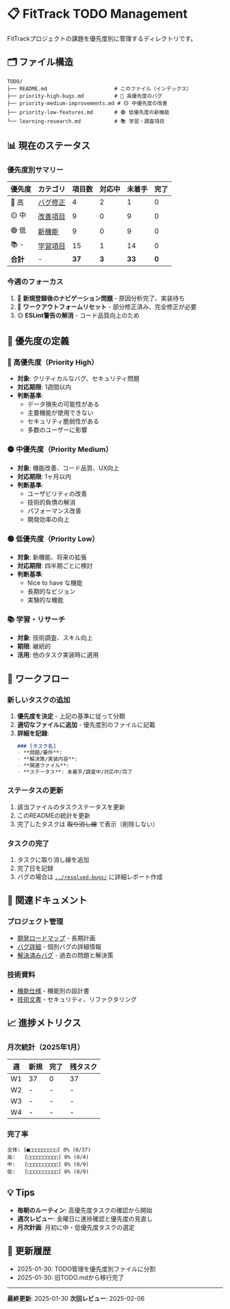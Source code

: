 # 📋 FitTrack TODO Management

FitTrackプロジェクトの課題を優先度別に管理するディレクトリです。

## 🗂 ファイル構造

```
TODO/
├── README.md                      # このファイル（インデックス）
├── priority-high-bugs.md          # 🔴 高優先度のバグ
├── priority-medium-improvements.md # 🟡 中優先度の改善
├── priority-low-features.md       # 🟢 低優先度の新機能
└── learning-research.md           # 📚 学習・調査項目
```

## 📊 現在のステータス

### 優先度別サマリー

| 優先度 | カテゴリ | 項目数 | 対応中 | 未着手 | 完了 |
|--------|----------|--------|--------|--------|------|
| 🔴 高 | [バグ修正](./priority-high-bugs.md) | 4 | 2 | 1 | 0 |
| 🟡 中 | [改善項目](./priority-medium-improvements.md) | 9 | 0 | 9 | 0 |
| 🟢 低 | [新機能](./priority-low-features.md) | 9 | 0 | 9 | 0 |
| 📚 - | [学習項目](./learning-research.md) | 15 | 1 | 14 | 0 |
| **合計** | - | **37** | **3** | **33** | **0** |

### 今週のフォーカス

1. 🔴 **新規登録後のナビゲーション問題** - 原因分析完了、実装待ち
2. 🔴 **ワークアウトフォームリセット** - 部分修正済み、完全修正が必要
3. 🟡 **ESLint警告の解消** - コード品質向上のため

## 🎯 優先度の定義

### 🔴 高優先度（Priority High）
- **対象**: クリティカルなバグ、セキュリティ問題
- **対応期限**: 1週間以内
- **判断基準**:
  - データ損失の可能性がある
  - 主要機能が使用できない
  - セキュリティ脆弱性がある
  - 多数のユーザーに影響

### 🟡 中優先度（Priority Medium）
- **対象**: 機能改善、コード品質、UX向上
- **対応期限**: 1ヶ月以内
- **判断基準**:
  - ユーザビリティの改善
  - 技術的負債の解消
  - パフォーマンス改善
  - 開発効率の向上

### 🟢 低優先度（Priority Low）
- **対象**: 新機能、将来の拡張
- **対応期限**: 四半期ごとに検討
- **判断基準**:
  - Nice to have な機能
  - 長期的なビジョン
  - 実験的な機能

### 📚 学習・リサーチ
- **対象**: 技術調査、スキル向上
- **期限**: 継続的
- **活用**: 他のタスク実装時に適用

## 📝 ワークフロー

### 新しいタスクの追加

1. **優先度を決定** - 上記の基準に従って分類
2. **適切なファイルに追加** - 優先度別のファイルに記載
3. **詳細を記録**:
   ```markdown
   ### [タスク名]
   - **問題/要件**:
   - **解決策/実装内容**:
   - **関連ファイル**:
   - **ステータス**: 未着手/調査中/対応中/完了
   ```

### ステータスの更新

1. 該当ファイルのタスクステータスを更新
2. このREADMEの統計を更新
3. 完了したタスクは ~~取り消し線~~ で表示（削除しない）

### タスクの完了

1. タスクに取り消し線を追加
2. 完了日を記録
3. バグの場合は [`../resolved-bugs/`](../resolved-bugs/) に詳細レポート作成

## 🔗 関連ドキュメント

### プロジェクト管理
- [開発ロードマップ](../ROADMAP.md) - 長期計画
- [バグ詳細](../bugs/) - 個別バグの詳細情報
- [解決済みバグ](../resolved-bugs/) - 過去の問題と解決策

### 技術資料
- [機能仕様](../features/) - 機能別の設計書
- [技術文書](../technical-docs/) - セキュリティ、リファクタリング

## 📈 進捗メトリクス

### 月次統計（2025年1月）

| 週 | 新規 | 完了 | 残タスク |
|----|------|------|----------|
| W1 | 37 | 0 | 37 |
| W2 | - | - | - |
| W3 | - | - | - |
| W4 | - | - | - |

### 完了率

```
全体: [■□□□□□□□□□] 0% (0/37)
高:   [□□□□□□□□□□] 0% (0/4)
中:   [□□□□□□□□□□] 0% (0/9)
低:   [□□□□□□□□□□] 0% (0/9)
```

## 💡 Tips

- **毎朝のルーティン**: 高優先度タスクの確認から開始
- **週次レビュー**: 金曜日に進捗確認と優先度の見直し
- **月次計画**: 月初に中・低優先度タスクの選定

## 🔄 更新履歴

- 2025-01-30: TODO管理を優先度別ファイルに分割
- 2025-01-30: 旧TODO.mdから移行完了

---

**最終更新**: 2025-01-30
**次回レビュー**: 2025-02-06